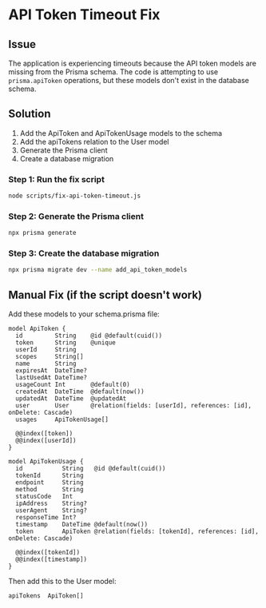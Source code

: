 # API Token Timeout Fix

## Issue
The application is experiencing timeouts because the API token models are missing from the Prisma schema. The code is attempting to use `prisma.apiToken` operations, but these models don't exist in the database schema.

## Solution

1. Add the ApiToken and ApiTokenUsage models to the schema
2. Add the apiTokens relation to the User model
3. Generate the Prisma client
4. Create a database migration

### Step 1: Run the fix script

```bash
node scripts/fix-api-token-timeout.js
```

### Step 2: Generate the Prisma client

```bash
npx prisma generate
```

### Step 3: Create the database migration

```bash
npx prisma migrate dev --name add_api_token_models
```

## Manual Fix (if the script doesn't work)

Add these models to your schema.prisma file:

```prisma
model ApiToken {
  id         String    @id @default(cuid())
  token      String    @unique
  userId     String
  scopes     String[]
  name       String
  expiresAt  DateTime?
  lastUsedAt DateTime?
  usageCount Int       @default(0)
  createdAt  DateTime  @default(now())
  updatedAt  DateTime  @updatedAt
  user       User      @relation(fields: [userId], references: [id], onDelete: Cascade)
  usages     ApiTokenUsage[]

  @@index([token])
  @@index([userId])
}

model ApiTokenUsage {
  id           String   @id @default(cuid())
  tokenId      String
  endpoint     String
  method       String
  statusCode   Int
  ipAddress    String?
  userAgent    String?
  responseTime Int?
  timestamp    DateTime @default(now())
  token        ApiToken @relation(fields: [tokenId], references: [id], onDelete: Cascade)

  @@index([tokenId])
  @@index([timestamp])
}
```

Then add this to the User model:
```
apiTokens  ApiToken[]
``` 